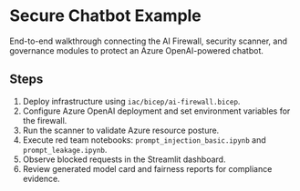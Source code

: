 # Secure Chatbot Example

End-to-end walkthrough connecting the AI Firewall, security scanner, and governance modules to protect an Azure OpenAI-powered chatbot.

## Steps

1. Deploy infrastructure using `iac/bicep/ai-firewall.bicep`.
2. Configure Azure OpenAI deployment and set environment variables for the firewall.
3. Run the scanner to validate Azure resource posture.
4. Execute red team notebooks: `prompt_injection_basic.ipynb` and `prompt_leakage.ipynb`.
5. Observe blocked requests in the Streamlit dashboard.
6. Review generated model card and fairness reports for compliance evidence.
